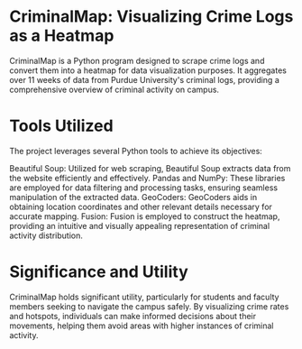 # CriminalMap: Visualizing Crime Logs as a Heatmap
CriminalMap is a Python program designed to scrape crime logs and convert them into a heatmap for data visualization purposes. It aggregates over 11 weeks of data from Purdue University's criminal logs, providing a comprehensive overview of criminal activity on campus.

# Tools Utilized
The project leverages several Python tools to achieve its objectives:

Beautiful Soup: Utilized for web scraping, Beautiful Soup extracts data from the website efficiently and effectively.
Pandas and NumPy: These libraries are employed for data filtering and processing tasks, ensuring seamless manipulation of the extracted data.
GeoCoders: GeoCoders aids in obtaining location coordinates and other relevant details necessary for accurate mapping.
Fusion: Fusion is employed to construct the heatmap, providing an intuitive and visually appealing representation of criminal activity distribution.

# Significance and Utility
CriminalMap holds significant utility, particularly for students and faculty members seeking to navigate the campus safely. By visualizing crime rates and hotspots, individuals can make informed decisions about their movements, helping them avoid areas with higher instances of criminal activity.
